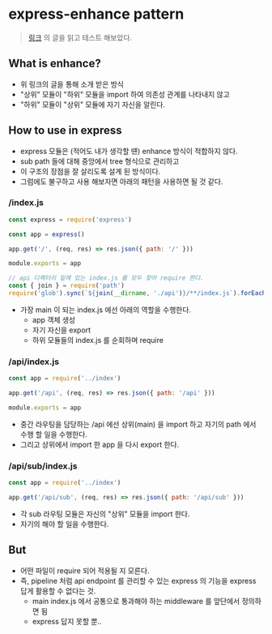 # express-enhance pattern

> [링크](https://medium.com/steady-study/번역-아주-거대한-자바스크립트-어플리케이션을-구축하기-3aa37fc45122) 의 글을 읽고 테스트 해보았다.



## What is enhance?

* 위 링크의 글을 통해 소개 받은 방식
* "상위" 모듈이 "하위" 모듈을 import 하여 의존성 관계를 나타내지 않고
* "하위" 모듈이 "상위" 모듈에 자기 자신을 알린다.



## How to use in express

* express 모듈은 (적어도 내가 생각할 떈) enhance 방식이 적합하지 않다.
* sub path 들에 대해 중앙에서 tree 형식으로 관리하고
* 이 구조의 장점을 잘 살리도록 설계 된 방식이다.
* 그럼에도 불구하고 사용 해보자면 아래의 패턴을 사용하면 될 것 같다.



### /index.js

```javascript
const express = require('express')

const app = express()

app.get('/', (req, res) => res.json({ path: '/' }))

module.exports = app

// api 디렉터리 밑에 있는 index.js 를 모두 찾아 require 한다.
const { join } = require('path')
require('glob').sync(`${join(__dirname, './api')}/**/index.js`).forEach(file => require(file))
```

* 가장 main 이 되는 index.js 에선 아래의 역할을 수행한다.
  * app 객체 생성
  * 자기 자신을 export
  * 하위 모듈들의 index.js 를 순회하며 require

### /api/index.js

```javascript
const app = require('../index')

app.get('/api', (req, res) => res.json({ path: '/api' }))

module.exports = app
```

* 중간 라우팅을 담당하는 /api 에선 상위(main) 을 import 하고 자기의 path 에서 수행 할 일을 수행한다.
* 그리고 상위에서 import 한 app 을 다시 export 한다.

### /api/sub/index.js

```javascript
const app = require('../index')

app.get('/api/sub', (req, res) => res.json({ path: '/api/sub' }))
```

* 각 sub 라우팅 모듈은 자신의 "상위" 모듈을 import 한다.
* 자기의 해야 할 일을 수행한다.



## But

* 어떤 파일이 require 되어 적용될 지 모른다.
* 즉, pipeline 처럼 api endpoint 를 관리할 수 있는 express 의 기능을 express 답게 활용할 수 없다는 것.
  * main index.js 에서 공통으로 통과해야 하는 middleware 를 앞단에서 정의하면 됨
  * express 답지 못할 뿐..

